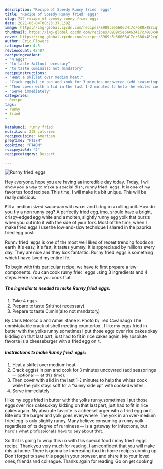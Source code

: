 ```yaml
---
description: "Recipe of Speedy Runny fried  eggs"
title: "Recipe of Speedy Runny fried  eggs"
slug: 787-recipe-of-speedy-runny-fried-eggs
date: 2021-06-04T00:25:37.158Z
image: https://img-global.cpcdn.com/recipes/8989c5e66063417c/680x482cq70/runny-fried-eggs-recipe-main-photo.jpg
thumbnail: https://img-global.cpcdn.com/recipes/8989c5e66063417c/680x482cq70/runny-fried-eggs-recipe-main-photo.jpg
cover: https://img-global.cpcdn.com/recipes/8989c5e66063417c/680x482cq70/runny-fried-eggs-recipe-main-photo.jpg
author: Eric Flowers
ratingvalue: 4.5
reviewcount: 42487
recipeingredient:
- "4 eggs"
- "to taste Saltnot necessary"
- "to taste Cuminalso not mandatory"
recipeinstructions:
- "Heat a skillet over medium heat."
- "Crack egg(s) in pan and cook for 3 minutes uncovered (add seasonings — optional — at this time)."
- "Then cover with a lid in the last 1-2 minutes to help the whites cook while the yolk stays soft for a “sunny side up” with cooked whites."
- "Serve immediately"
categories:
- Recipe
tags:
- runny
- fried
- 

katakunci: runny fried  
nutrition: 259 calories
recipecuisine: American
preptime: "PT17M"
cooktime: "PT40M"
recipeyield: "2"
recipecategory: Dessert

---
```



![Runny fried  eggs](https://img-global.cpcdn.com/recipes/8989c5e66063417c/680x482cq70/runny-fried-eggs-recipe-main-photo.jpg)

Hey everyone, hope you are having an incredible day today. Today, I will show you a way to make a special dish, runny fried  eggs. It is one of my favorites food recipes. This time, I will make it a bit unique. This will be really delicious.

Fill a medium sized saucepan with water and bring to a rolling boil. How do you fry a non runny egg? A perfectly fried egg, imo, should have a bright, crispy-edged egg white and a molten, slightly runny egg yolk that bursts when you cut into it with the side of your fork. Most of the time, when I make fried eggs I use the low-and-slow technique I shared in the paprika fried egg post.

Runny fried  eggs is one of the most well liked of recent trending foods on earth. It's easy, it's fast, it tastes yummy. It is appreciated by millions every day. They are nice and they look fantastic. Runny fried  eggs is something which I have loved my entire life.


To begin with this particular recipe, we have to first prepare a few components. You can cook runny fried  eggs using 3 ingredients and 4 steps. Here is how you cook that.

<!--inarticleads1-->

##### The ingredients needed to make Runny fried  eggs:

1. Take 4 eggs
1. Prepare to taste Salt(not necessary)
1. Prepare to taste Cumin(also not mandatory)


By Chris Morocc o and Amiel Stane k. Photo by Ted Cavanaugh The unmistakable crack of shell meeting countertop.. I like my eggs fried in butter with the yolks runny.sometimes I put those eggs over rice cakes.okay kidding on that last part, just had to fit in rice cakes again. My absolute favorite is a cheeseburger with a fried egg on it. 

<!--inarticleads2-->

##### Instructions to make Runny fried  eggs:

1. Heat a skillet over medium heat.
1. Crack egg(s) in pan and cook for 3 minutes uncovered (add seasonings — optional — at this time).
1. Then cover with a lid in the last 1-2 minutes to help the whites cook while the yolk stays soft for a “sunny side up” with cooked whites.
1. Serve immediately


I like my eggs fried in butter with the yolks runny.sometimes I put those eggs over rice cakes.okay kidding on that last part, just had to fit in rice cakes again. My absolute favorite is a cheeseburger with a fried egg on it. Bite into the burger and yolk goes everywhere. The yolk in an over-medium fried egg is only slightly runny. Many believe consuming a runny yolk — regardless of its degree of runniness — is a gateway for infections, but here&#39;s what professionals have to say about that. 

So that is going to wrap this up with this special food runny fried  eggs recipe. Thank you very much for reading. I am confident that you will make this at home. There is gonna be interesting food in home recipes coming up. Don't forget to save this page in your browser, and share it to your loved ones, friends and colleague. Thanks again for reading. Go on get cooking!
